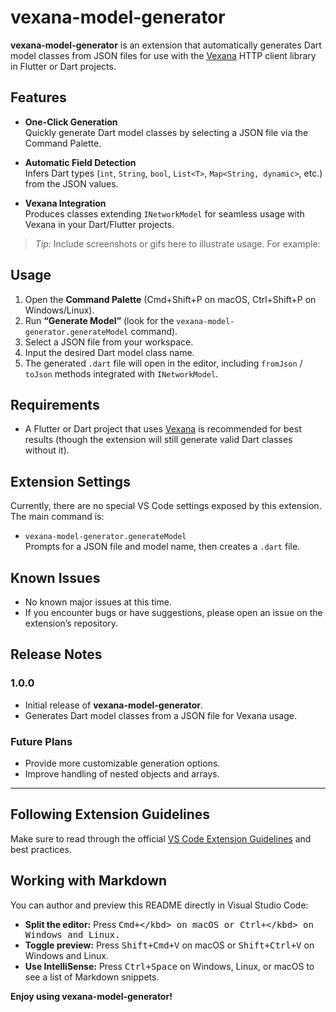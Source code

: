 # vexana-model-generator

**vexana-model-generator** is an extension that automatically generates Dart model classes from JSON files for use with the [Vexana](https://pub.dev/packages/vexana) HTTP client library in Flutter or Dart projects.

## Features

- **One-Click Generation**  
  Quickly generate Dart model classes by selecting a JSON file via the Command Palette.

- **Automatic Field Detection**  
  Infers Dart types (`int`, `String`, `bool`, `List<T>`, `Map<String, dynamic>`, etc.) from the JSON values.

- **Vexana Integration**  
  Produces classes extending `INetworkModel` for seamless usage with Vexana in your Dart/Flutter projects.

> *Tip:* Include screenshots or gifs here to illustrate usage. For example:  


## Usage

1. Open the **Command Palette** (Cmd+Shift+P on macOS, Ctrl+Shift+P on Windows/Linux).
2. Run **“Generate Model”** (look for the `vexana-model-generator.generateModel` command).
3. Select a JSON file from your workspace.
4. Input the desired Dart model class name.
5. The generated `.dart` file will open in the editor, including `fromJson` / `toJson` methods integrated with `INetworkModel`.

## Requirements

- A Flutter or Dart project that uses [Vexana](https://pub.dev/packages/vexana) is recommended for best results (though the extension will still generate valid Dart classes without it).

## Extension Settings

Currently, there are no special VS Code settings exposed by this extension.  
The main command is:

- `vexana-model-generator.generateModel`  
  Prompts for a JSON file and model name, then creates a `.dart` file.

## Known Issues

- No known major issues at this time.  
- If you encounter bugs or have suggestions, please open an issue on the extension’s repository.

## Release Notes

### 1.0.0

- Initial release of **vexana-model-generator**.
- Generates Dart model classes from a JSON file for Vexana usage.

### Future Plans

- Provide more customizable generation options.
- Improve handling of nested objects and arrays.

---

## Following Extension Guidelines

Make sure to read through the official [VS Code Extension Guidelines](https://code.visualstudio.com/api/references/extension-guidelines) and best practices.

## Working with Markdown

You can author and preview this README directly in Visual Studio Code:

- **Split the editor:** Press <kbd>Cmd+\</kbd> on macOS or <kbd>Ctrl+\</kbd> on Windows and Linux.
- **Toggle preview:** Press <kbd>Shift+Cmd+V</kbd> on macOS or <kbd>Shift+Ctrl+V</kbd> on Windows and Linux.
- **Use IntelliSense:** Press <kbd>Ctrl+Space</kbd> on Windows, Linux, or macOS to see a list of Markdown snippets.

**Enjoy using vexana-model-generator!**